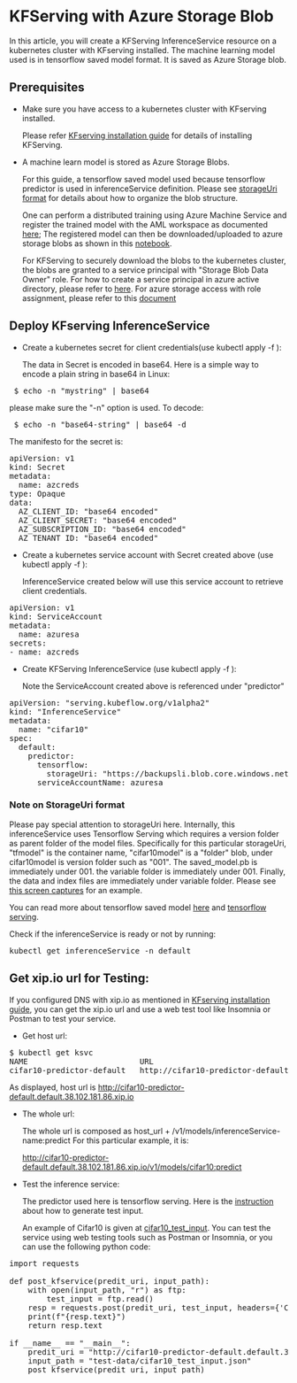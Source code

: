 # KFServing with Azure Storage Blob

In this article, you will create a KFServing InferenceService resource on a kubernetes cluster with KFserving installed. 
The machine learning model used is in tensorflow saved model format. It is saved as Azure Storage blob. 

## Prerequisites

*   Make sure you have access to a kubernetes cluster with KFserving installed. 
    
    Please refer [KFserving installation guide](KFServing-setup.md) for details of installing KFServing.
    
*   A machine learn model is stored as Azure Storage Blobs.

    For this guide, a tensorflow saved model used because tensorflow predictor is used in inferenceService definition.
    Please see <a href="#storageUri">storageUri format</a> for details about how to organize the blob structure.

    One can perform a distributed training using Azure Machine Service and register the trained model with the AML 
    workspace as documented [here](notebooks/distributed-tf2-cifar10/distributed-tf2-cifar10.ipynb);
    The registered model can then be downloaded/uploaded to azure storage blobs as shown in this 
    [notebook](notebooks/AML-model-download-upload.ipynb).
    
    For KFServing to securely download the blobs to the kubernetes cluster, the blobs are granted to a service principal with 
    "Storage Blob Data Owner" role. For how to create a service principal in azure active directory, please refer to 
    [here](https://docs.microsoft.com/en-us/azure/active-directory/develop/howto-create-service-principal-portal). For 
    azure storage access with role assignment, please refer to this [document](https://docs.microsoft.com/en-us/azure/storage/common/storage-auth-aad-rbac-portal)
    

## Deploy KFserving InferenceService

*  Create a kubernetes secret for client credentials(use kubectl apply -f ):

   The data in Secret is encoded in base64. Here is a simple way to encode a plain string in base64 in Linux:

<pre> $ echo -n "mystring" | base64 </pre>

   please make sure the "-n" option is used. To decode:

<pre> $ echo -n "base64-string" | base64 -d </pre>


   The manifesto for the secret is:

<pre>
apiVersion: v1
kind: Secret
metadata:
  name: azcreds
type: Opaque
data:
  AZ_CLIENT_ID: "base64 encoded"
  AZ_CLIENT_SECRET: "base64 encoded"
  AZ_SUBSCRIPTION_ID: "base64 encoded"
  AZ_TENANT_ID: "base64 encoded"
</pre>


*  Create a kubernetes service account with Secret created above (use kubectl apply -f ):

    InferenceService created below will use this service account to retrieve client credentials.

<pre>
apiVersion: v1
kind: ServiceAccount
metadata:
  name: azuresa
secrets:
- name: azcreds
</pre>


*  Create KFServing InferenceService (use kubectl apply -f ):

    Note the ServiceAccount created above is referenced under "predictor"

<pre>
apiVersion: "serving.kubeflow.org/v1alpha2"
kind: "InferenceService"
metadata:
  name: "cifar10"
spec:
  default:
    predictor:
      tensorflow:
        storageUri: "https://backupsli.blob.core.windows.net/tfmodel/cifar10model"
      serviceAccountName: azuresa
</pre>

<a name="storageUri"></a>
### Note on StorageUri format

Please pay special attention to storageUri here. Internally, this inferenceService uses Tensorflow Serving which requires
a version folder as parent folder of the model files. Specifically for this particular storageUri, "tfmodel" is the 
container name, "cifar10model" is a "folder" blob, under cifar10model is version folder such as "001". The saved_model.pb is 
immediately under 001. the variable folder is immediately under 001. Finally, the data and index files are immediately 
under variable folder. Please see [this screen captures](video/kfserving_tf_blob_structure.mp4) for an example.

You can read more about tensorflow saved model [here](https://www.tensorflow.org/guide/saved_model)
and [tensorflow serving](https://www.tensorflow.org/tfx/tutorials/serving/rest_simple).

Check if the inferenceService is ready or not by running:

<pre>kubectl get inferenceService -n default </pre>

##  Get xip.io url for Testing:

If you configured DNS with xip.io as mentioned in [KFserving installation guide](KFServing-setup.md), you can get the
xip.io url and use a web test tool like Insomnia or Postman to test your service.

*  Get host url:

<pre>
$ kubectl get ksvc
NAME                        URL                                                             LATESTCREATED                     LATESTREADY                                          READY   REASON
cifar10-predictor-default   http://cifar10-predictor-default.default.38.102.181.86.xip.io   cifar10-predictor-default-l9f6s   cifar10-predict                   or-default-l9f6s   True
</pre>

As displayed, host url is http://cifar10-predictor-default.default.38.102.181.86.xip.io
*  The whole url:

    The whole url is composed as host_url + /v1/models/inferenceService-name:predict
    For this particular example, it is:

    http://cifar10-predictor-default.default.38.102.181.86.xip.io/v1/models/cifar10:predict

*  Test the inference service:
   
    The predictor used here is tensorflow serving. Here is the 
   [instruction](https://www.tensorflow.org/tfx/tutorials/serving/rest_simple) about how to generate test input. 
   
    An example of Cifar10 is given at [cifar10_test_input](test-data/cifar10_test_input.json). You can test the service
    using web testing tools such as Postman or Insomnia, or you can use the following python code:

<pre>
import requests

def post_kfservice(predit_uri, input_path):
    with open(input_path, "r") as ftp:
        test_input = ftp.read()
    resp = requests.post(predit_uri, test_input, headers={'Content-Type': 'application/json'})
    print(f"{resp.text}")
    return resp.text

if __name__ == "__main__":
    predit_uri = "http://cifar10-predictor-default.default.38.102.181.86.xip.io/v1/models/cifar10:predict"
    input_path = "test-data/cifar10_test_input.json"
    post_kfservice(predit_uri, input_path)
</pre>
   